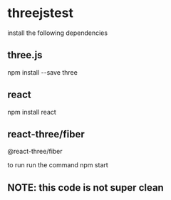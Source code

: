 # threejstest
install the following dependencies

## three.js
npm install --save three

## react
npm install react


## react-three/fiber
@react-three/fiber



to run run the command
npm start
## NOTE: this code is not super clean